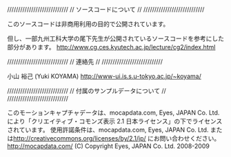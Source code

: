 ////////////////////////////
// ソースコードについて       //
////////////////////////////

このソースコードは非商用利用の目的で公開されています。

但し、一部九州工科大学の尾下先生が公開されているソースコードを参考にした部分があります。
http://www.cg.ces.kyutech.ac.jp/lecture/cg2/index.html

////////////////////////////
// 連絡先                  //
////////////////////////////

小山 裕己 (Yuki KOYAMA)
http://www-ui.is.s.u-tokyo.ac.jp/~koyama/

////////////////////////////
// 付属のサンプルデータについて //
////////////////////////////

このモーションキャプチャデータは、mocapdata.com, Eyes, JAPAN Co. Ltd. により「クリエイティブ・コモンズ表示 2.1 日本ライセンス」の下でライセンスされています。
使用許諾条件は、mocapdata.com, Eyes, JAPAN Co. Ltd. または‪http://creativecommons.org/licenses/by/2.1/jp/‬ にお問い合わせください。
‪http://mocapdata.com/‬
(C) Copyright Eyes, JAPAN Co. Ltd. 2008-2009
